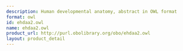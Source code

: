 ```yaml
---
description: Human developmental anatomy, abstract in OWL format
format: owl
id: ehdaa2.owl
name: ehdaa2.owl
product_url: http://purl.obolibrary.org/obo/ehdaa2.owl
layout: product_detail
---
```

